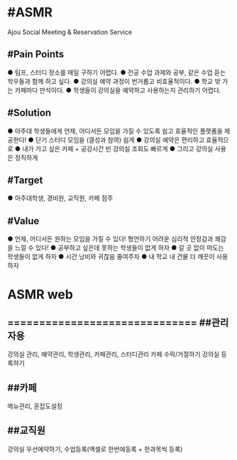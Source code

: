 #ASMR
===========================
Ajou Social Meeting & Reservation Service

#Pain Points
---------------------------
● 팀프, 스터디 장소를 매일 구하기 어렵다.
● 전공 수업 과제와 공부, 같은 수업 듣는 학우들과 함께 하고 싶다.
● 강의실 예약 과정이 번거롭고 비효율적이다.
● 학교 밖 가는 카페마다 만석이다.
● 학생들이 강의실을 예약하고 사용하는지 관리하기 어렵다.

#Solution
---------------------------
● 아주대 학생들에게 언제, 어디서든 모임을 가질 수 있도록 쉽고 효율적인 플랫폼을 제공한다!
● 단기 스터디 모임을 (결성과 참여) 쉽게
● 강의실 예약은 편리하고 효율적으로
● 내가 가고 싶은 카페 + 공강시간 빈 강의실 조회도 빠르게
● 그리고 강의실 사용은 정직하게

#Target
----------------------------
● 아주대학생, 경비원, 교직원, 카페 점주

#Value
-----------------------------
● 언제, 어디서든 원하는 모임을 가질 수 있다! 형언하기 어려운 심리적 안정감과 쾌감을 느낄 수 있다!
● 공부하고 싶은데 못하는 학생들이 없게 하자
● 갈 곳 없이 떠도는 학생들이 없게 하자
● 시간 낭비와 귀찮음 줄여주자
● 내 학교 내 건물 더 깨끗이 사용하자

# ASMR web
==============================
##관리자용
-------------------------------
강의실 관리, 예약관리, 학생관리, 카페관리, 스터디관리
카페 수락/거절하기
강의실 등록하기

##카페
-------------------------------
메뉴관리, 혼잡도설정

##교직원
---------------------------------
강의실 우선예약하기, 수업등록(엑셀로 한번에등록 + 한과목씩 등록)
